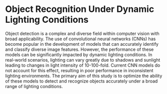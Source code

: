 # Object Recognition Under Dynamic Lighting Conditions
 Object detection is a complex and diverse field within computer vision with broad applicability. The use of convolutional neural networks (CNNs) has become popular in the development of models that can accurately identify and classify diverse image features. However, the performance of these models can be significantly impacted by dynamic lighting conditions. In real-world scenarios, lighting can vary greatly due to shadows and sunlight leading to changes in light intensity of 10-100-fold. Current CNN models do not account for this effect, resulting in poor performance in inconsistent lighting environments. The primary aim of this study is to optimize the ability of these models to detect and recognize objects accurately under a broad range of lighting conditions.
